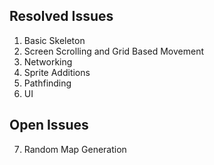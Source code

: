 ## Resolved Issues ##

1. Basic Skeleton
2. Screen Scrolling and Grid Based Movement
3. Networking
4. Sprite Additions
5. Pathfinding 
6. UI

## Open Issues ##

7. Random Map Generation
